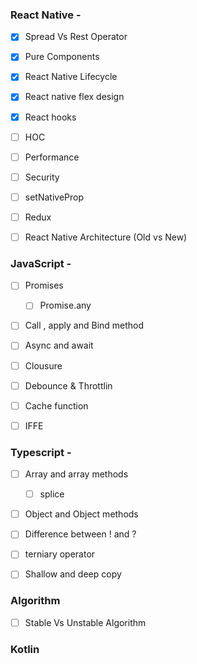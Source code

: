 ### React Native -

- [x] Spread Vs Rest Operator
- [x] Pure Components
- [x] React Native Lifecycle
- [x] React native flex design
- [x] React hooks
- [ ] HOC
- [ ] Performance
- [ ] Security
- [ ] setNativeProp
- [ ] Redux
- [ ] React Native Architecture (Old vs New) 


### JavaScript - 
- [ ] Promises 
    - [ ] Promise.any
- [ ] Call , apply and Bind method
- [ ] Async and await
- [ ] Clousure
- [ ] Debounce & Throttlin
- [ ] Cache function 
- [ ] IFFE




### Typescript - 
- [ ] Array and array methods
    - [ ] splice
- [ ] Object and Object methods
- [ ] Difference between ! and ?   
- [ ] terniary operator
- [ ] Shallow and deep copy


### Algorithm
- [ ] Stable Vs Unstable Algorithm



### Kotlin



